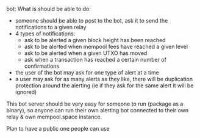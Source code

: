 bot:
What is should be able to do:
* someone should be able to post to the bot, ask it to send the notifications to a given relay
* 4 types of notifications:
    * ask to be alerted a given block height has been reached
    * ask to be alerted when mempool fees have reached a given level
    * ask to be alerted when a given UTXO has moved
    * ask when a transaction has reached a certain number of confirmations
* the user of the bot may ask for one type of alert at a time
* a user may ask for as many alerts as they like, there will be duplication protection around the alerting (ie if they ask for the same alert it will be ignored)


This bot server should be very easy for someone to run (package as a binary), so anyone can run their own alerting bot connected to their own relay & own mempool.space instance.

Plan to have a public one people can use